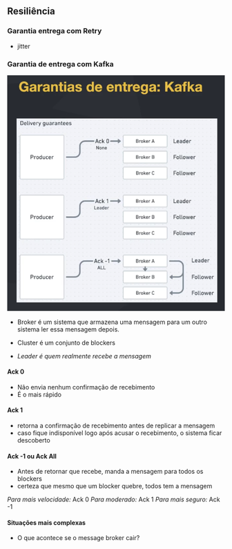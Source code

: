 ## Resiliência

### Garantia entrega com Retry

- jitter

### Garantia de entrega com Kafka

![Delivery Guarantees](image.png)

- Broker é um sistema que armazena uma mensagem para um outro sistema ler essa mensagem depois.

- Cluster é um conjunto de blockers

- _Leader é quem realmente recebe a mensagem_

#### Ack 0

- Não envia nenhum confirmação de recebimento
- É o mais rápido

#### Ack 1

- retorna a confirmação de recebimento antes de replicar a mensagem
- caso fique indisponível logo após acusar o recebimento, o sistema ficar descoberto

#### Ack -1 ou Ack All

- Antes de retornar que recebe, manda a mensagem para todos os blockers
- certeza que mesmo que um blocker quebre, todos tem a mensagem

_Para mais velocidade:_ Ack 0
_Para moderado:_ Ack 1
_Para mais seguro:_ Ack -1

#### Situações mais complexas

- O que acontece se o message broker cair?
